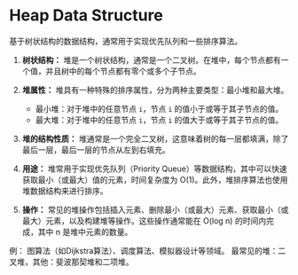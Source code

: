 # Heap Data Structure

基于树状结构的数据结构，通常用于实现优先队列和一些排序算法。

1. **树状结构：** 堆是一个树状结构，通常是一个二叉树。在堆中，每个节点都有一个值，并且树中的每个节点都有零个或多个子节点。

2. **堆属性：** 堆具有一种特殊的排序属性，分为两种主要类型：最小堆和最大堆。
   - 最小堆：对于堆中的任意节点 `i`，节点 `i` 的值小于或等于其子节点的值。
   - 最大堆：对于堆中的任意节点 `i`，节点 `i` 的值大于或等于其子节点的值。

3. **堆的结构性质：** 堆通常是一个完全二叉树，这意味着树的每一层都填满，除了最后一层，最后一层的节点从左到右填充。

4. **用途：** 堆常用于实现优先队列（Priority Queue）等数据结构，其中可以快速获取最小（或最大）值的元素，时间复杂度为 O(1)。此外，堆排序算法也使用堆数据结构来进行排序。

5. **操作：** 常见的堆操作包括插入元素、删除最小（或最大）元素、获取最小（或最大）元素，以及构建堆等操作。这些操作通常能在 O(log n) 的时间内完成，其中 n 是堆中元素的数量。

例： 图算法（如Dijkstra算法）、调度算法、模拟器设计等领域。
最常见的堆：二叉堆，其他：斐波那契堆和二项堆。